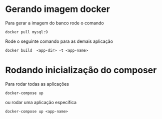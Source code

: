 #  Gerando imagem docker

Para gerar a imagem do banco rode o comando
```
docker pull mysql:9
```

Rode o seguinte comando para as demais aplicação
```
docker build  <app-dir> -t <app-name>
```


# Rodando inicialização do composer
Para rodar todas as aplicações
```
docker-compose up
```
ou rodar uma aplicação específica
```
docker-compose up <app-name>
```